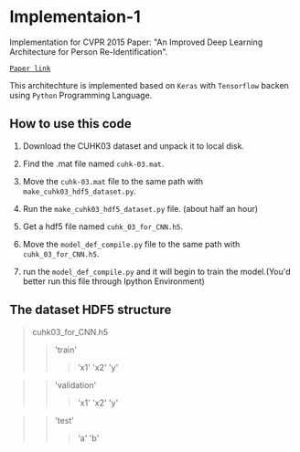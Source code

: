 # Implementaion-1

Implementation for CVPR 2015 Paper: "An Improved Deep Learning Architecture for Person Re-Identification".

[`Paper link`](http://www.cv-foundation.org/openaccess/content_cvpr_2015/papers/Ahmed_An_Improved_Deep_2015_CVPR_paper.pdf)

This architechture is implemented based on `Keras` with `Tensorflow` backen using `Python` Programming Language.

## How to use this code

1. Download the CUHK03 dataset and unpack it to local disk. 

2. Find the .mat file named `cuhk-03.mat`.

2. Move the `cuhk-03.mat` file to the same path with `make_cuhk03_hdf5_dataset.py`.

4. Run the `make_cuhk03_hdf5_dataset.py` file. (about half an hour)

5. Get a hdf5 file named `cuhk_03_for_CNN.h5`.

6. Move the `model_def_compile.py` file to the same path with `cuhk_03_for_CNN.h5`.

7. run the `model_def_compile.py` and it will begin to train the model.(You'd better run this file through Ipython Environment)

## The dataset HDF5 structure

>cuhk03_for_CNN.h5
>>'train'
>>>'x1'
>>>'x2'
>>>'y'

>>'validation'
>>>'x1'
>>>'x2'
>>>'y'

>>'test'
>>>'a'
>>>'b'
